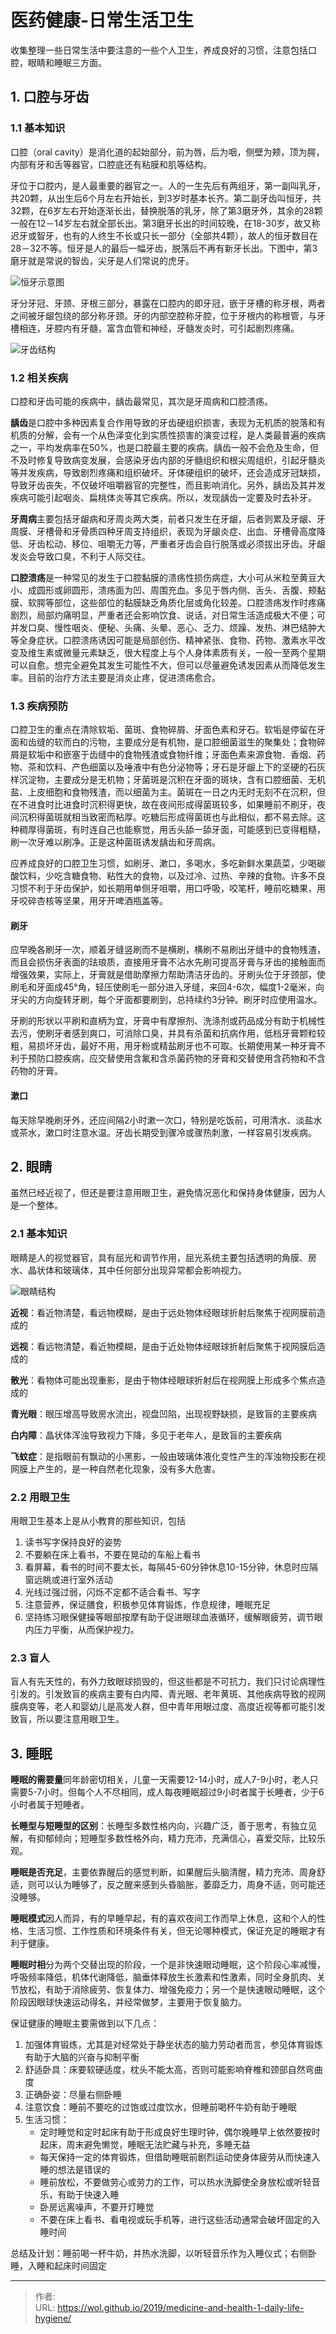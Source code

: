 # 医药健康-日常生活卫生


收集整理一些日常生活中要注意的一些个人卫生，养成良好的习惯，注意包括口腔，眼睛和睡眠三方面。

## 1. 口腔与牙齿

### 1.1 基本知识

口腔（oral cavity）是消化道的起始部分，前为唇，后为咽，侧壁为颊，顶为腭，内部有牙和舌等器官，口腔底还有粘膜和肌等结构。

牙位于口腔内，是人最重要的器官之一。人的一生先后有两组牙，第一副叫乳牙，共20颗，从出生后6个月左右开始长，到3岁时基本长齐。第二副牙齿叫恒牙，共32颗，在6岁左右开始逐渐长出，替换脱落的乳牙，除了第3磨牙外，其余的28颗一般在12－14岁左右就全部长出。第3磨牙长出的时间较晚，在18-30岁，故又称迟牙或智牙，也有的人终生不长或只长一部分（全部共4颗），故人的恒牙数目在28－32不等。恒牙是人的最后一幅牙齿，脱落后不再有新牙长出。下图中，第3磨牙就是常说的智齿，尖牙是人们常说的虎牙。

![恒牙示意图](https://picped-1301226557.cos.ap-beijing.myqcloud.com/SH_20191005_所有牙的名字.jpg)

牙分牙冠、牙颈、牙根三部分，暴露在口腔内的即牙冠，嵌于牙槽的称牙根，两者之间被牙龈包绕的部分称牙颈。牙的内部空腔称牙腔，位于牙根内的称根管，与牙槽相连，牙腔内有牙髓，富含血管和神经，牙髓发炎时，可引起剧烈疼痛。

![牙齿结构](https://picped-1301226557.cos.ap-beijing.myqcloud.com/SH_20191005_牙齿结构.jpg)

### 1.2 相关疾病

口腔和牙齿可能的疾病中，龋齿最常见，其次是牙周病和口腔溃疡。

**龋齿**是口腔中多种因素复合作用导致的牙齿硬组织损害，表现为无机质的脱落和有机质的分解，会有一个从色泽变化到实质性损害的演变过程，是人类最普遍的疾病之一，平均发病率在50%，也是口腔最主要的疾病。龋齿一般不会危及生命，但不及时修复导致病变发展，会感染牙齿内部的牙髓组织和根尖周组织，引起牙髓炎等并发疾病，导致剧烈疼痛和组织破坏。牙体硬组织的破坏，还会造成牙冠缺损，导致牙齿丧失，不仅破坏咀嚼器官的完整性，而且影响消化。另外，龋齿及其并发疾病可能引起咽炎、扁桃体炎等其它疾病。所以，发现龋齿一定要及时去补牙。

**牙周病**主要包括牙龈病和牙周炎两大类，前者只发生在牙龈，后者则累及牙龈、牙周膜、牙槽骨和牙骨质四种牙周支持组织，表现为牙龈炎症、出血、牙槽骨高度降低、牙齿松动、移位、咀嚼无力等，严重者牙齿会自行脱落或必须拔出牙齿。牙龈发炎会导致口臭，不利于人际交往。

**口腔溃疡**是一种常见的发生于口腔黏膜的溃疡性损伤病症，大小可从米粒至黄豆大小、成圆形或卵圆形，溃疡面为凹、周围充血。多见于唇内侧、舌头、舌腹、颊黏膜、软腭等部位，这些部位的黏膜缺乏角质化层或角化较差。口腔溃疡发作时疼痛剧烈，局部灼痛明显，严重者还会影响饮食、说话，对日常生活造成极大不便；可并发口臭、慢性咽炎、便秘、头痛、头晕、恶心、乏力、烦躁、发热、淋巴结肿大等全身症状。口腔溃疡诱因可能是局部创伤、精神紧张、食物、药物、激素水平改变及维生素或微量元素缺乏，很大程度上与个人身体素质有关，一般一至两个星期可以自愈。想完全避免其发生可能性不大，但可以尽量避免诱发因素从而降低发生率。目前的治疗方法主要是消炎止疼，促进溃疡愈合。

### 1.3 疾病预防

口腔卫生的重点在清除软垢、菌斑、食物碎屑、牙面色素和牙石。软垢是停留在牙面和齿缝的软而白的污物，主要成分是有机物，是口腔细菌滋生的聚集处；食物碎屑是软垢中和嵌塞于齿缝中的食物残渣或食物纤维；牙面色素来源食物．香烟、药物、茶和饮料、产色细菌以及唾液中有色分泌物等；牙石是牙龈上下的坚硬的石灰样沉淀物，主要成分是无机物；牙菌斑是沉积在牙面的斑块，含有口腔细菌、无机盐、上皮细胞和食物残渣，而以细菌为主。菌斑在一日之内无时无刻不在沉积，但在不进食时比进食时沉积得更快，故在夜间形成得菌斑较多，如果睡前不刷牙，夜间沉积得菌斑就相当致密而粘厚。吃糖后形成得菌斑也与此相似，都不易去除。这种稠厚得菌斑，有时连自己也能察觉，用舌头舔一舔牙面，可能感到已变得粗糙，刷一次牙难以刷净。正是这种菌斑诱发龋齿和牙周病。

应养成良好的口腔卫生习惯，如刷牙、漱口，多喝水，多吃新鲜水果蔬菜，少喝碳酸饮料，少吃含糖食物、粘性大的食物，以及过冷、过热、辛辣的食物。许多不良习惯不利于牙齿保护，如长期用单侧牙咀嚼，用口呼吸，咬笔杆，睡前吃糖果，用牙咬碎杏核等坚果，用牙开啤酒瓶盖等。

#### 刷牙

应早晚各刷牙一次，顺着牙缝竖刷而不是横刷，横刷不易刷出牙缝中的食物残渣，而且会损伤牙表面的珐琅质，直接用牙膏不沾水先刷可提高牙膏与牙齿的接触面而增强效果，实际上，牙膏就是借助摩擦力帮助清洁牙齿的。牙刷头位于牙颈部，使刷毛和牙面成45°角，轻压使刷毛一部分进入牙缝，来回4-6次，幅度1-2毫米，向牙尖的方向旋转牙刷，每个牙面都要刷到，总持续约3分钟。刷牙时应使用温水。

牙刷的形状以平刷和直柄为宜，牙膏中有摩擦剂、洗涤剂或药品成分有助于机械性去污，使刷牙者感到爽口，可消除口臭，并具有杀菌和抗病作用，低档牙膏颗粒较粗，易损坏牙齿，最好不用，用牙粉或精盐刷牙也不可取。长期使用某一种牙膏不利于预防口腔疾病，应交替使用含氟和含杀菌药物的牙膏和交替使用含药物和不含药物的牙膏。

#### 漱口

每天除早晚刷牙外，还应间隔2小时漱一次口，特别是吃饭前，可用清水、淡盐水或茶水，漱口时注意水温。牙齿长期受到骤冷或骤热刺激，一样容易引发疾病。

## 2. 眼睛

虽然已经近视了，但还是要注意用眼卫生，避免情况恶化和保持身体健康，因为人是一个整体。

### 2.1 基本知识

眼睛是人的视觉器官，具有屈光和调节作用，屈光系统主要包括透明的角膜、房水、晶状体和玻璃体，其中任何部分出现异常都会影响视力。

![眼睛结构](https://picped-1301226557.cos.ap-beijing.myqcloud.com/SH_20191005_眼睛结构.jpg)

**近视**：看近物清楚，看远物模糊，是由于远处物体经眼球折射后聚焦于视网膜前造成的

**远视**：看远物清楚，看近物模糊，是由于近处物体经眼球折射后聚焦于视网膜后造成的

**散光**：看物体可能出现重影，是由于物体经眼球折射后在视网膜上形成多个焦点造成的

**青光眼**：眼压增高导致房水流出，视盘凹陷，出现视野缺损，是致盲的主要疾病

**白内障**：晶状体浑浊导致视力下降，多见于老年人，是致盲的主要疾病

**飞蚊症**：是指眼前有飘动的小黑影，一般由玻璃体液化变性产生的浑浊物投影在视网膜上产生的，是一种自然老化现象，没有多大危害。

### 2.2 用眼卫生

用眼卫生基本上是从小教育的那些知识，包括

1. 读书写字保持良好的姿势
2. 不要躺在床上看书，不要在晃动的车船上看书
3. 看屏幕，看书的时间不要太长，每隔45-60分钟休息10-15分钟，休息时应隔窗远眺或进行室外活动
4. 光线过强过弱，闪烁不定都不适合看书、写字
5. 注意营养，保证膳食，积极参见体育锻炼，作息规律，睡眠充足
6. 坚持练习眼保健操等眼部按摩有助于促进眼球血液循环，缓解眼疲劳，调节眼内压力平衡，从而保护视力。

### 2.3 盲人

盲人有先天性的，有外力致眼球损毁的，但这些都是不可抗力，我们只讨论病理性引发的。引发致盲的疾病主要有白内障、青光眼、老年黄斑、其他疾病导致的视网膜病变等，老人和婴幼儿是高发人群，但中青年用眼过度、高度近视等都可能引发致盲，所以要注意用眼卫生。

## 3. 睡眠

**睡眠的需要量**同年龄密切相关，儿童一天需要12-14小时，成人7-9小时，老人只需要5-7小时。但每个人不尽相同，成人每夜睡眠超过9小时者属于长睡者，少于6小时者属于短睡者。

**长睡型与短睡型的区别**：长睡型多数性格内向，兴趣广泛，善于思考，有独立见解，有抑郁倾向；短睡型多数性格外向，精力充沛，充满信心，喜爱交际，比较乐观。

**睡眠是否充足**，主要依靠醒后的感觉判断，如果醒后头脑清醒，精力充沛、周身舒适，则可以认为睡够了，反之醒来感到头昏脑胀，萎靡乏力，周身不适，则可能还没睡够。

**睡眠模式**因人而异，有的早睡早起，有的喜欢夜间工作而早上休息，这和个人的性格、生活习惯、工作性质和环境条件有关，但无论哪种模式，保证充足的睡眠才有利于健康。

**睡眠时相**分为两个交替出现的阶段，一个是非快速眼动睡眠，这个阶段心率减慢，呼吸频率降低，机体代谢降低，脑垂体释放生长激素和性激素，同时全身肌肉、关节放松，有助于消除疲劳、恢复体力、增强免疫力；另一个是快速眼动睡眠，这个阶段因眼球快速运动得名，并经常做梦，主要用于恢复脑力。

保证健康的睡眠主要需做到以下几点：

1. 加强体育锻炼，尤其是对经常处于静坐状态的脑力劳动者而言，参见体育锻炼有助于大脑的兴奋与抑制平衡
2. 舒适卧具：床要软硬适度，枕头不能太高，否则可能影响脊椎和颈部自然弯曲度
3. 正确卧姿：尽量右侧卧睡
4. 注意饮食：睡前不要吃的过饱或过度饮水，但睡前喝杯牛奶有助于睡眠
5. 生活习惯：
   - 定时睡觉和定时起床有助于形成良好生理时钟，偶尔晚睡早上依然要按时起床，周末避免懒觉，睡眠无法贮藏与补充，多睡无益
   - 每天保持一定的体育锻炼，但借助睡眠前剧烈运动使身体疲劳从而快速入睡的想法是错误的
   - 睡前放松，不要做劳心或劳力的工作，可以热水洗脚使全身放松或听轻音乐，有助于快速入睡
   - 卧房远离噪声，不要开灯睡觉
   - 不要在床上看书、看电视或玩手机等，进行这些活动通常会破坏固定的入睡时间

总结及计划：睡前喝一杯牛奶，并热水洗脚，以听轻音乐作为入睡仪式；右侧卧睡，入睡和起床时间固定

---

> 作者:   
> URL: https://wol.github.io/2019/medicine-and-health-1-daily-life-hygiene/  

